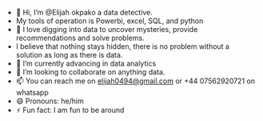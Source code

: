 - 👋 Hi, I’m @Elijah okpako a data detective.
- My tools of operation is Powerbi, excel, SQL, and python 
- 👀 I love digging into data to uncover mysteries, provide recommendations and solve problems.
- I believe that nothing stays hidden, there is no problem without a solution as long as there is data.  
- 🌱 I’m currently advancing in data analytics 
- 💞️ I’m looking to collaborate on anything data.
- 📫 You can reach me on elijah0494@gmail.com or +44 07562920721 on whatsapp 
- 😄 Pronouns: he/him
- ⚡ Fun fact: I am fun to be around 

<!---
Jay0494/Jay0494 is a ✨ special ✨ repository because its `README.md` (this file) appears on your GitHub profile.
You can click the Preview link to take a look at your changes.
--->
